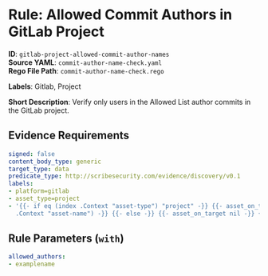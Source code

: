 # Rule: Allowed Commit Authors in GitLab Project

**ID**: `gitlab-project-allowed-commit-author-names`  
**Source YAML**: `commit-author-name-check.yaml`  
**Rego File Path**: `commit-author-name-check.rego`  

**Labels**: Gitlab, Project

**Short Description**: Verify only users in the Allowed List author commits in the GitLab project.

## Evidence Requirements

```yaml
signed: false
content_body_type: generic
target_type: data
predicate_type: http://scribesecurity.com/evidence/discovery/v0.1
labels:
- platform=gitlab
- asset_type=project
- '{{- if eq (index .Context "asset-type") "project" -}} {{- asset_on_target (index
  .Context "asset-name") -}} {{- else -}} {{- asset_on_target nil -}} {{- end -}}'
```
## Rule Parameters (`with`)

```yaml
allowed_authors:
- examplename
```
